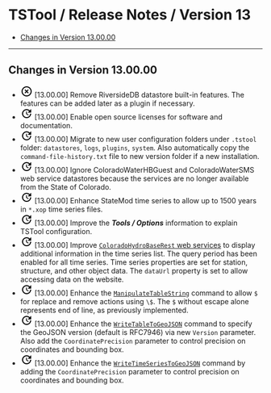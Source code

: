 # TSTool / Release Notes / Version 13 #

* [Changes in Version 13.00.00](#changes-in-version-130000)

----------

## Changes in Version 13.00.00 ##

* ![change](remove.png) [13.00.00] Remove RiversideDB datastore built-in features.
The features can be added later as a plugin if necessary.
* ![change](change.png) [13.00.00] Enable open source licenses for software and documentation.
* ![change](change.png) [13.00.00] Migrate to new user configuration folders under `.tstool` folder:  `datastores`, `logs`, `plugins`, `system`.
Also automatically copy the `command-file-history.txt` file to new version folder if a new installation.
* ![change](change.png) [13.00.00] Ignore ColoradoWaterHBGuest and ColoradoWaterSMS web service
datastores because the services are no longer available from the State of Colorado.
* ![change](change.png) [13.00.00] Enhance StateMod time series to allow up to 1500 years
in `*.xop` time series files.
* ![change](change.png) [13.00.00] Improve the ***Tools / Options*** information to explain TSTool configuration.
* ![change](change.png) [13.00.00] Improve
[`ColoradoHydroBaseRest` web services](../datastore-ref/ColoradoHydroBaseRest/ColoradoHydroBaseRest.md)
to display additional information in the time series list.
The query period has been enabled for all time series.
Time series properties are set for station, structure, and other object data.
The `dataUrl` property is set to allow accessing data on the website.
* ![change](change.png) [13.00.00] Enhance the
[`ManipulateTableString`](../command-ref/ManipulateTableString/ManipulateTableString.md) command
to allow `$` for replace and remove actions using `\$`.
The `$` without escape alone represents end of line, as previously implemented.
* ![change](change.png) [13.00.00] Enhance the
[`WriteTableToGeoJSON`](../command-ref/WriteTableToGeoJSON/WriteTableToGeoJSON.md) command
to specify the GeoJSON version (default is RFC7946) via new `Version` parameter.
Also add the `CoordinatePrecision` parameter to control precision on coordinates and bounding box.
* ![change](change.png) [13.00.00] Enhance the
[`WriteTimeSeriesToGeoJSON`](../command-ref/WriteTimeSeriesToGeoJSON/WriteTimeSeriesToGeoJSON.md) command
by adding the `CoordinatePrecision` parameter to control precision on coordinates and bounding box.
